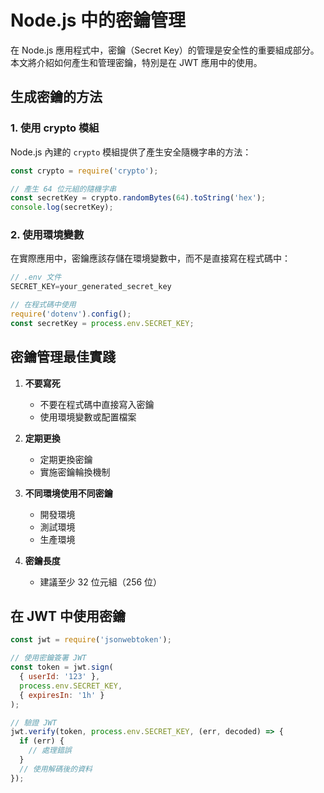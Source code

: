 # Node.js 中的密鑰管理

在 Node.js 應用程式中，密鑰（Secret Key）的管理是安全性的重要組成部分。本文將介紹如何產生和管理密鑰，特別是在 JWT 應用中的使用。

## 生成密鑰的方法

### 1. 使用 crypto 模組

Node.js 內建的 `crypto` 模組提供了產生安全隨機字串的方法：

```javascript
const crypto = require('crypto');

// 產生 64 位元組的隨機字串
const secretKey = crypto.randomBytes(64).toString('hex');
console.log(secretKey);
```

### 2. 使用環境變數

在實際應用中，密鑰應該存儲在環境變數中，而不是直接寫在程式碼中：

```javascript
// .env 文件
SECRET_KEY=your_generated_secret_key

// 在程式碼中使用
require('dotenv').config();
const secretKey = process.env.SECRET_KEY;
```

## 密鑰管理最佳實踐

1. **不要寫死**
   - 不要在程式碼中直接寫入密鑰
   - 使用環境變數或配置檔案

2. **定期更換**
   - 定期更換密鑰
   - 實施密鑰輪換機制

3. **不同環境使用不同密鑰**
   - 開發環境
   - 測試環境
   - 生產環境

4. **密鑰長度**
   - 建議至少 32 位元組（256 位）

## 在 JWT 中使用密鑰

```javascript
const jwt = require('jsonwebtoken');

// 使用密鑰簽署 JWT
const token = jwt.sign(
  { userId: '123' },
  process.env.SECRET_KEY,
  { expiresIn: '1h' }
);

// 驗證 JWT
jwt.verify(token, process.env.SECRET_KEY, (err, decoded) => {
  if (err) {
    // 處理錯誤
  }
  // 使用解碼後的資料
});
```